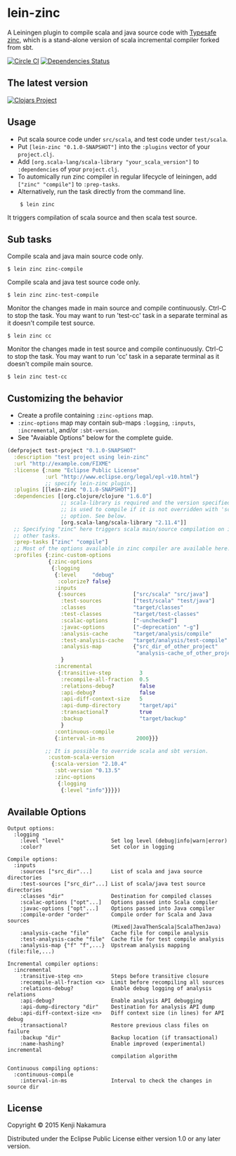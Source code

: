 # lein-zinc

A Leiningen plugin to compile scala and java source code with [Typesafe zinc](https://github.com/typesafehub/zinc), which is a stand-alone version of scala incremental compiler forked from sbt. 

[![Circle CI](https://circleci.com/gh/k2n/lein-zinc.svg?style=svg)](https://circleci.com/gh/k2n/lein-zinc)
[![Dependencies Status](http://jarkeeper.com/k2n/lein-zinc/status.svg)](http://jarkeeper.com/k2n/lein-zinc)

## The latest version

[![Clojars Project](http://clojars.org/lein-zinc/latest-version.svg)](http://clojars.org/lein-zinc)

## Usage

* Put scala source code under `src/scala`, and test code under `test/scala`.
* Put `[lein-zinc "0.1.0-SNAPSHOT"]` into the `:plugins` vector of your
`project.clj`.
* Add `[org.scala-lang/scala-library "your_scala_version"]` to `:dependencies` of your `project.clj`.
* To automically run zinc compiler in regular lifecycle of leiningen, add `["zinc" "compile"]` to `:prep-tasks`. 
* Alternatively, run the task directly from the command line.  

```
    $ lein zinc
```

It triggers compilation of scala source and then scala test source. 

## Sub tasks

Compile scala and java main source code only. 

    $ lein zinc zinc-compile 

Compile scala and java test source code only. 

    $ lein zinc zinc-test-compile 

Monitor the changes made in main source and compile continuously. Ctrl-C to stop the task. You may want to run 'test-cc' task in a separate terminal as it doesn't compile test source.

    $ lein zinc cc

Monitor the changes made in test source and compile continuously. Ctrl-C to stop the task. You may want to run 'cc' task in a separate terminal as it doesn't compile main source.

    $ lein zinc test-cc


## Customizing the behavior

* Create a profile containing `:zinc-options` map. 
* `:zinc-options` map may contain sub-maps `:logging`, `:inputs`, `:incremental`,
 and/or `:sbt-version`. 
* See "Avaiable Options" below for the complete guide.

```clj
(defproject test-project "0.1.0-SNAPSHOT"
  :description "test project using lein-zinc"
  :url "http://example.com/FIXME"
  :license {:name "Eclipse Public License"
            :url "http://www.eclipse.org/legal/epl-v10.html"}
            ;; specify lein-zinc plugin.
  :plugins [[lein-zinc "0.1.0-SNAPSHOT"]]
  :dependencies [[org.clojure/clojure "1.6.0"]
                 ;; scala-library is required and the version specified here 
                 ;; is used to compile if it is not overridden with 'scala-version'
                 ;; option. See below.
                 [org.scala-lang/scala-library "2.11.4"]]
  ;; Specifying "zinc" here triggers scala main/source compilation on invoking
  ;; other tasks.
  :prep-tasks ["zinc" "compile"]
  ;; Most of the options available in zinc compiler are available here. 
  :profiles {:zinc-custom-options 
             {:zinc-options 
              {:logging 
               {:level     "debug"
                :colorize? false}
               :inputs 
                {:sources               ["src/scala" "src/java"] 
                 :test-sources          ["test/scala" "test/java"]
                 :classes               "target/classes"
                 :test-classes          "target/test-classes"
                 :scalac-options        ["-unchecked"]
                 :javac-options         ["-deprecation" "-g"]
                 :analysis-cache        "target/analysis/compile"
                 :test-analysis-cache   "target/analysis/test-compile"
                 :analysis-map          {"src_dir_of_other_project" 
                                         "analysis-cache_of_other_project"}
                 }
               :incremental
                {:transitive-step         3
                 :recompile-all-fraction  0.5
                 :relations-debug?        false
                 :api-debug?              false
                 :api-diff-context-size   5
                 :api-dump-directory      "target/api"
                 :transactional?          true
                 :backup                  "target/backup"
                 }
               :continuous-compile 
               {:interval-in-ms          2000}}}

            ;; It is possible to override scala and sbt version.
             :custom-scala-version
              {:scala-version "2.10.4"
               :sbt-version "0.13.5"
               :zinc-options 
                {:logging
                 {:level "info"}}}})
```

## Available Options

```
Output options:
  :logging
    :level "level"               Set log level (debug|info|warn|error)
    :color?                      Set color in logging

Compile options:
  :inputs
    :sources ["src_dir"...]      List of scala and java source directories
    :test-sources ["src_dir"...] List of scala/java test source directories   
    :classes "dir"               Destination for compiled classes
    :scalac-options ["opt"...]   Options passed into Scala compiler
    :javac-options ["opt"...]    Options passed into Java compiler
    :compile-order "order"       Compile order for Scala and Java sources
                                 (Mixed|JavaThenScala|ScalaThenJava)
    :analysis-cache "file"       Cache file for compile analysis
    :test-analysis-cache "file"  Cache file for test compile analysis
    :analysis-map {"f" "f",...}  Upstream analysis mapping (file:file,...)

Incremental compiler options:
  :incremental
    :transitive-step <n>         Steps before transitive closure
    :recompile-all-fraction <x>  Limit before recompiling all sources
    :relations-debug?            Enable debug logging of analysis relations
    :api-debug?                  Enable analysis API debugging
    :api-dump-directory "dir"    Destination for analysis API dump
    :api-diff-context-size <n>   Diff context size (in lines) for API debug
    :transactional?              Restore previous class files on failure
    :backup "dir"                Backup location (if transactional)
    :name-hashing?               Enable improved (experimental) incremental 
                                 compilation algorithm

Continuous compiling options:
  :continuous-compile
    :interval-in-ms              Interval to check the changes in source dir
```

## License

Copyright © 2015 Kenji Nakamura

Distributed under the Eclipse Public License either version 1.0 or any later version.
